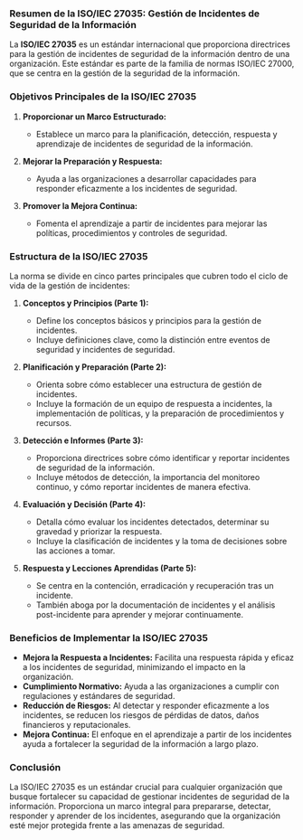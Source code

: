 ### Resumen de la ISO/IEC 27035: Gestión de Incidentes de Seguridad de la Información

La **ISO/IEC 27035** es un estándar internacional que proporciona directrices para la gestión de incidentes de seguridad de la información dentro de una organización. Este estándar es parte de la familia de normas ISO/IEC 27000, que se centra en la gestión de la seguridad de la información.

### Objetivos Principales de la ISO/IEC 27035

1. **Proporcionar un Marco Estructurado:**
   - Establece un marco para la planificación, detección, respuesta y aprendizaje de incidentes de seguridad de la información.
   
2. **Mejorar la Preparación y Respuesta:**
   - Ayuda a las organizaciones a desarrollar capacidades para responder eficazmente a los incidentes de seguridad.
   
3. **Promover la Mejora Continua:**
   - Fomenta el aprendizaje a partir de incidentes para mejorar las políticas, procedimientos y controles de seguridad.

### Estructura de la ISO/IEC 27035

La norma se divide en cinco partes principales que cubren todo el ciclo de vida de la gestión de incidentes:

1. **Conceptos y Principios (Parte 1):**
   - Define los conceptos básicos y principios para la gestión de incidentes.
   - Incluye definiciones clave, como la distinción entre eventos de seguridad y incidentes de seguridad.

2. **Planificación y Preparación (Parte 2):**
   - Orienta sobre cómo establecer una estructura de gestión de incidentes.
   - Incluye la formación de un equipo de respuesta a incidentes, la implementación de políticas, y la preparación de procedimientos y recursos.

3. **Detección e Informes (Parte 3):**
   - Proporciona directrices sobre cómo identificar y reportar incidentes de seguridad de la información.
   - Incluye métodos de detección, la importancia del monitoreo continuo, y cómo reportar incidentes de manera efectiva.

4. **Evaluación y Decisión (Parte 4):**
   - Detalla cómo evaluar los incidentes detectados, determinar su gravedad y priorizar la respuesta.
   - Incluye la clasificación de incidentes y la toma de decisiones sobre las acciones a tomar.

5. **Respuesta y Lecciones Aprendidas (Parte 5):**
   - Se centra en la contención, erradicación y recuperación tras un incidente.
   - También aboga por la documentación de incidentes y el análisis post-incidente para aprender y mejorar continuamente.

### Beneficios de Implementar la ISO/IEC 27035

- **Mejora la Respuesta a Incidentes:** Facilita una respuesta rápida y eficaz a los incidentes de seguridad, minimizando el impacto en la organización.
- **Cumplimiento Normativo:** Ayuda a las organizaciones a cumplir con regulaciones y estándares de seguridad.
- **Reducción de Riesgos:** Al detectar y responder eficazmente a los incidentes, se reducen los riesgos de pérdidas de datos, daños financieros y reputacionales.
- **Mejora Continua:** El enfoque en el aprendizaje a partir de los incidentes ayuda a fortalecer la seguridad de la información a largo plazo.

### Conclusión

La ISO/IEC 27035 es un estándar crucial para cualquier organización que busque fortalecer su capacidad de gestionar incidentes de seguridad de la información. Proporciona un marco integral para prepararse, detectar, responder y aprender de los incidentes, asegurando que la organización esté mejor protegida frente a las amenazas de seguridad.